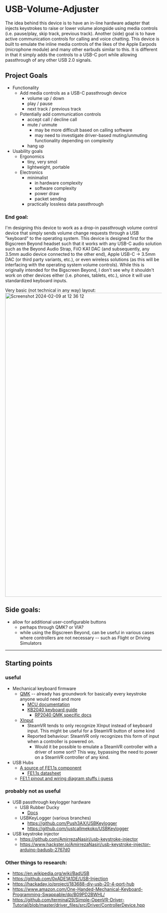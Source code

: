 # USB-Volume-Adjuster

The idea behind this device is to have an in-line hardware adapter that injects keystrokes to raise or lower volume alongside using media controls (i.e. pause/play, skip track, previous track). Another (side) goal is to have active communication controls for calling and voice chatting. This device is built to emulate the inline media controls of the likes of the Apple Earpods (microphone module) and many other earbuds similar to this. It is different in that it simply adds the controls to a USB-C port while allowing passthrough of any other USB 2.0 signals.

## Project Goals

- Functionality
  - Add media controls as a USB-C passthrough device
    - volume up / down
    - play / pause
    - next track / previous track
  - Potentially add communication controls
    - accept call / decline call
    - mute / unmute
      - may be more difficult based on calling software
      - may need to investigate driver-based muting/unmuting functionality depending on complexity
    - hang up
- Usability goals
  - Ergonomics
    - tiny, very smol
    - lightweight, portable
  - Electronics
    - minimalist
      - in hardware complexity
      - software complexity
      - power draw
      - packet sending
    - practically lossless data passthrough

### End goal:

I'm designing this device to work as a drop-in passthrough volume control device that simply sends volume change requests through a USB "keyboard" to the operating system. This device is designed first for the Bigscreen Beyond headset such that it works with any USB-C audio solution such as the Beyond Audio Strap, FiiO KA1 DAC (and subsequently, any 3.5mm audio device connected to the other end), Apple USB-C -> 3.5mm DAC (or third party variants, etc.), or even wireless solutions (as this will be interfacing with the operating system volume controls). While this is originally intended for the Bigscreen Beyond, I don't see why it shouldn't work on other devices either (i.e. phones, tablets, etc.), since it will use standardized keyboard inputs.

Very basic (not technical in any way) layout:
<img width="977" alt="Screenshot 2024-02-09 at 12 36 12" src="https://github.com/altunidev/USB-Volume-Adjuster/assets/66493425/ebc5b4ef-8a19-49ae-951d-2891289d2c83">

## Side goals:

- allow for additional user-configurable buttons
  - perhaps through QMK? or VIA?
  - while using the Bigscreen Beyond, can be useful in various cases where controllers are not necessary -- such as Flight or Driving Simulators

---

## Starting points

### useful
- Mechanical keyboard firmware
  - [QMK](https://qmk.fm/) -- already has groundwork for basically every keystroke anyone would need and more
    - [MCU documentation](https://docs.qmk.fm/#/platformdev_selecting_arm_mcu)
    - [KB2040 keyboard guide](https://learn.adafruit.com/using-qmk-on-rp2040-microcontrollers/adafruit-kb2040-on-the-pb-gherkin-30-keyboard)
      - [RP2040 QMK specific docs](https://docs.qmk.fm/#/platformdev_rp2040)
  - [XInput](https://github.com/dmadison/ArduinoXInput_AVR)
    - SteamVR tends to only recognize XInput instead of keyboard input. This might be useful for a SteamVR button of some kind
    - Reported behaviour: SteamVR only recognizes this form of input when a controller is powered on.
      - Would it be possible to emulate a SteamVR controller with a driver of some sort? This way, bypassing the need to power on a SteamVR controller of any kind.
- USB Hubs
  - [A source of FE1.1s component](https://www.lcsc.com/product-detail/USB_FE1-1S_C9359.html)
    - [FE1.1s datasheet](https://cdn-shop.adafruit.com/product-files/2991/FE1.1s%20Data%20Sheet%20(Rev.%201.0).pdf)
  - [FE1.1 pinout and wiring diagram stuffs i guess](https://www.open-electronics.org/terminus-fe1-1-usb-hub-board-the-solution-to-connect-four-usb-devices/)

### probably not as useful
- USB passthrough keylogger hardware
  - USB Rubber Ducky
    - [Docs](https://docs.hak5.org/hak5-usb-rubber-ducky/ducky-script-basics/keystroke-injection#system-keys)
  - USBKeyLogger (various branches)
    - https://github.com/Push3AX/USBKeylogger
    - https://github.com/justcallmekoko/USBKeylogger
- USB keystroke injector
  - https://github.com/AmirrezaNasiri/usb-keystroke-injector
  - https://www.hackster.io/AmirrezaNasiri/usb-keystroke-injector-arduino-badusb-2767d0

### Other things to research:
- https://en.wikipedia.org/wiki/BadUSB
- https://github.com/0xADE1A1DE/USB-Injection
- https://hackaday.io/project/183688-diy-usb-20-4-port-hub
- https://www.amazon.com/One-Handed-Mechanical-Keyboard-Programming-Swappable/dp/B09PD2BWHL/
- https://github.com/terminal29/Simple-OpenVR-Driver-Tutorial/blob/master/driver_files/src/Driver/ControllerDevice.hpp
